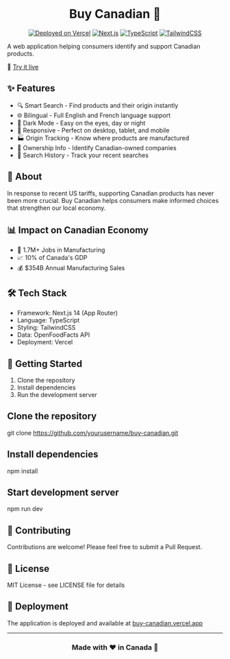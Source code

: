 

<div align="center">

# Buy Canadian 🍁

[![Deployed on Vercel](https://img.shields.io/badge/Deployed%20on-Vercel-black?style=for-the-badge&logo=vercel)](https://buy-canadian.vercel.app/)
[![Next.js](https://img.shields.io/badge/Built%20with-Next.js%2014-black?style=for-the-badge&logo=next.js)](https://nextjs.org)
[![TypeScript](https://img.shields.io/badge/Typed%20with-TypeScript-blue?style=for-the-badge&logo=typescript)](https://www.typescriptlang.org)
[![TailwindCSS](https://img.shields.io/badge/Styled%20with-TailwindCSS-06B6D4?style=for-the-badge&logo=tailwindcss)](https://tailwindcss.com)

</div>



A web application helping consumers identify and support Canadian products.

🔗 [Try it live](https://buy-canadian.vercel.app/)

## ✨ Features

- 🔍 Smart Search - Find products and their origin instantly
- 🌐 Bilingual - Full English and French language support
- 🌙 Dark Mode - Easy on the eyes, day or night
- 📱 Responsive - Perfect on desktop, tablet, and mobile
- 🏭 Origin Tracking - Know where products are manufactured
- 🏢 Ownership Info - Identify Canadian-owned companies
- 💾 Search History - Track your recent searches

## 🚀 About

In response to recent US tariffs, supporting Canadian products has never been more crucial. Buy Canadian helps consumers make informed choices that strengthen our local economy.

## 📊 Impact on Canadian Economy

- 👥 1.7M+ Jobs in Manufacturing
- 📈 10% of Canada's GDP
- 💰 $354B Annual Manufacturing Sales

## 🛠️ Tech Stack

- Framework: Next.js 14 (App Router)
- Language: TypeScript
- Styling: TailwindCSS
- Data: OpenFoodFacts API
- Deployment: Vercel

## 🌟 Getting Started

1. Clone the repository
2. Install dependencies
3. Run the development server

## Clone the repository
git clone https://github.com/yourusername/buy-canadian.git
## Install dependencies
npm install
## Start development server
npm run dev

## 🤝 Contributing

Contributions are welcome! Please feel free to submit a Pull Request.

## 📝 License

MIT License - see LICENSE file for details

## 🚀 Deployment

The application is deployed and available at [buy-canadian.vercel.app](https://buy-canadian.vercel.app/)

---

<div align="center">

### Made with ❤️ in Canada 🍁

</div>
